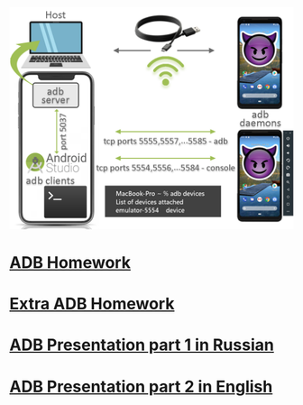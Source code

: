 ![ADB](https://github.com/MariaDash/Mobile_Testing/blob/ADB/ADB.png)
# [ADB Homework](https://github.com/MariaDash/Mobile_Testing/blob/ADB/ADB_Homework.md)
# [Extra ADB Homework](https://github.com/MariaDash/Mobile_Testing/blob/ADB/extra_hw.md)
# <a href="https://youtu.be/vFdStzk-Nrs?si=UiH0NCd35jcP_B0z">ADB Presentation part 1 in Russian</a>
# <a href="https://youtu.be/k_Gap-qqSAU?si=yZe6iyJ7pOoUjFur">ADB Presentation part 2 in English</a>
